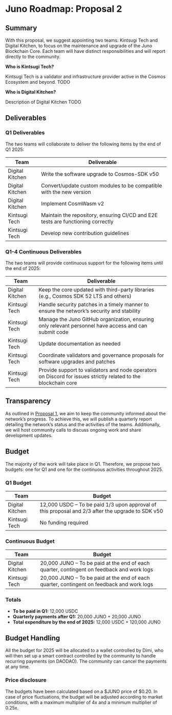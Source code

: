 # Juno Roadmap: Proposal 2

## Summary

With this proposal, we suggest appointing two teams: Kintsugi Tech and Digital Kitchen, to focus on the maintenance and upgrade of the Juno Blockchain Core. Each team will have distinct responsibilities and will report directly to the community.

**Who is Kintsugi Tech?**

Kintsugi Tech is a validator and infrastructure provider active in the Cosmos Ecosystem and beyond. TODO

**Who is Digital Kitchen?**

Description of Digital Kitchen TODO

## Deliverables

### Q1 Deliverables

The two teams will collaborate to deliver the following items by the end of Q1 2025:

| Team            | Deliverable                                                                     |
| --------------- | ------------------------------------------------------------------------------- |
| Digital Kitchen | Write the software upgrade to Cosmos-SDK v50                                    |
| Digital Kitchen | Convert/update custom modules to be compatible with the new version             |
| Digital Kitchen | Implement CosmWasm v2                                                           |
| Kintsugi Tech   | Maintain the repository, ensuring CI/CD and E2E tests are functioning correctly |
| Kintsugi Tech   | Develop new contribution guidelines                                             |

### Q1-4 Continuous Deliverables

The two teams will provide continuous support for the following items until the end of 2025:

| Team            | Deliverable                                                                                                    |
| --------------- | -------------------------------------------------------------------------------------------------------------- |
| Digital Kitchen | Keep the core updated with third-party libraries (e.g., Cosmos SDK 52 LTS and others)                          |
| Kintsugi Tech   | Handle security patches in a timely manner to ensure the network’s security and stability                      |
| Kintsugi Tech   | Manage the Juno GitHub organization, ensuring only relevant personnel have access and can submit code          |
| Kintsugi Tech   | Update documentation as needed                                                                                 |
| Kintsugi Tech   | Coordinate validators and governance proposals for software upgrades and patches                               |
| Kintsugi Tech   | Provide support to validators and node operators on Discord for issues strictly related to the blockchain core |

## Transparency

As outlined in [Proposal 1](./1-general-overview.md), we aim to keep the community informed about the network’s progress. To achieve this, we will publish a quarterly report detailing the network’s status and the activities of the teams. Additionally, we will host community calls to discuss ongoing work and share development updates.

## Budget

The majority of the work will take place in Q1. Therefore, we propose two budgets: one for Q1 and one for the continuous activities throughout 2025.

### Q1 Budget

| Team            | Budget                                                                                           |
| --------------- | ------------------------------------------------------------------------------------------------ |
| Digital Kitchen | 12,000 USDC – To be paid 1/3 upon approval of this proposal and 2/3 after the upgrade to SDK v50 |
| Kintsugi Tech   | No funding required                                                                              |

### Continuous Budget

| Team            | Budget                                                                                    |
| --------------- | ----------------------------------------------------------------------------------------- |
| Digital Kitchen | 20,000 JUNO – To be paid at the end of each quarter, contingent on feedback and work logs |
| Kintsugi Tech   | 20,000 JUNO – To be paid at the end of each quarter, contingent on feedback and work logs |

### Totals

- **To be paid in Q1:** 12,000 USDC
- **Quarterly payments after Q1:** 20,000 JUNO + 20,000 JUNO
- **Total expenditure by the end of 2025:** 12,000 USDC + 120,000 JUNO

## Budget Handling

All the budget for 2025 will be allocated to a wallet controlled by Dimi, who will then set up a smart contract controlled by the community to handle recurring payments (on DAODAO). The community can cancel the payments at any time.

### Price disclosure

The budgets have been calculated based on a $JUNO price of $0.20. In case of price fluctuations, the budget will be adjusted according to market conditions, with a maximum multiplier of 4x and a minimum multiplier of 0.25x.
